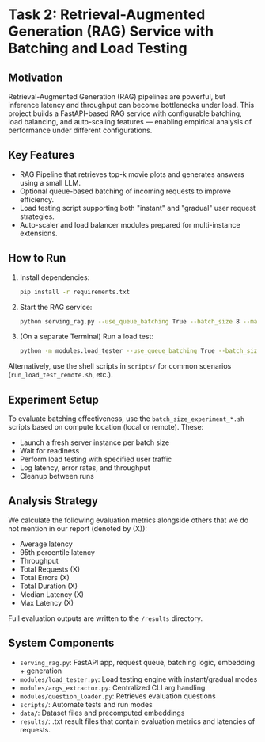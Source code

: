 # Task 2: Retrieval-Augmented Generation (RAG) Service with Batching and Load Testing

## Motivation

Retrieval-Augmented Generation (RAG) pipelines are powerful, but inference latency and throughput can become bottlenecks under load. This project builds a FastAPI-based RAG service with configurable batching, load balancing, and auto-scaling features — enabling empirical analysis of performance under different configurations.

## Key Features

- RAG Pipeline that retrieves top-k movie plots and generates answers using a small LLM.
- Optional queue-based batching of incoming requests to improve efficiency.
- Load testing script supporting both "instant" and "gradual" user request strategies.
- Auto-scaler and load balancer modules prepared for multi-instance extensions.

## How to Run

1. Install dependencies:

    ```bash
    pip install -r requirements.txt
    ```

2. Start the RAG service:

    ```bash
    python serving_rag.py --use_queue_batching True --batch_size 8 --max_waiting_time 2 --is_remote
    ```

3. (On a separate Terminal) Run a load test:

    ```bash
    python -m modules.load_tester --use_queue_batching True --batch_size 8 --num_users 50 --num_requests 50 --request_type gradual --host 127.0.0.1
    ```

Alternatively, use the shell scripts in `scripts/` for common scenarios (`run_load_test_remote.sh`, etc.).

## Experiment Setup

To evaluate batching effectiveness, use the `batch_size_experiment_*.sh` scripts based on compute location (local or remote). These:

- Launch a fresh server instance per batch size
- Wait for readiness
- Perform load testing with specified user traffic
- Log latency, error rates, and throughput
- Cleanup between runs

## Analysis Strategy

We calculate the following evaluation metrics alongside others that we do not mention in our report (denoted by (X)):

- Average latency
- 95th percentile latency
- Throughput
- Total Requests (X)
- Total Errors (X)
- Total Duration (X)
- Median Latency (X)
- Max Latency (X)

Full evaluation outputs are written to the `/results` directory.

## System Components

- `serving_rag.py`: FastAPI app, request queue, batching logic, embedding + generation
- `modules/load_tester.py`: Load testing engine with instant/gradual modes
- `modules/args_extractor.py`: Centralized CLI arg handling
- `modules/question_loader.py`: Retrieves evaluation questions
- `scripts/`: Automate tests and run modes
- `data/`: Dataset files and precomputed embeddings
- `results/`: .txt result files that contain evaluation metrics and latencies of requests.